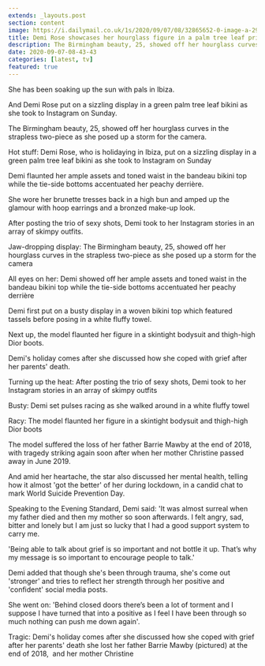 ```yaml
---
extends: _layouts.post
section: content
image: https://i.dailymail.co.uk/1s/2020/09/07/08/32865652-0-image-a-29_1599464012709.jpg 
title: Demi Rose showcases her hourglass figure in a palm tree leaf print bikini in Ibiza 
description: The Birmingham beauty, 25, showed off her hourglass curves in the strapless two-piece as she posed up a storm for the camera on Instagram on Sunday. 
date: 2020-09-07-08-43-43 
categories: [latest, tv] 
featured: true 
--- 
```

She has been soaking up the sun with pals in Ibiza.  

And Demi Rose put on a sizzling display in a green palm tree leaf bikini as she took to Instagram on Sunday.

The Birmingham beauty, 25, showed off her hourglass curves in the strapless two-piece as she posed up a storm for the camera.   

Hot stuff: Demi Rose, who is holidaying in Ibiza, put on a sizzling display in a green palm tree leaf bikini as she took to Instagram on Sunday

Demi flaunted her ample assets and toned waist in the bandeau bikini top while the tie-side bottoms accentuated her peachy derrière. 

She wore her brunette tresses back in a high bun and amped up the glamour with hoop earrings and a bronzed make-up look. 

After posting the trio of sexy shots, Demi took to her Instagram stories in an array of skimpy outfits.  

Jaw-dropping display: The Birmingham beauty, 25, showed off her hourglass curves in the strapless two-piece as she posed up a storm for the camera

All eyes on her: Demi showed off her ample assets and toned waist in the bandeau bikini top while the tie-side bottoms accentuated her peachy derrière

Demi first put on a busty display in a woven bikini top which featured tassels before posing in a white fluffy towel. 

Next up, the model flaunted her figure in a skintight bodysuit and thigh-high Dior boots. 

Demi's holiday comes after she discussed how she coped with grief after her parents' death.

Turning up the heat: After posting the trio of sexy shots, Demi took to her Instagram stories in an array of skimpy outfits

Busty: Demi set pulses racing as she walked around in a white fluffy towel

Racy: The model flaunted her figure in a skintight bodysuit and thigh-high Dior boots

The model suffered the loss of her father Barrie Mawby at the end of 2018, with tragedy striking again soon after when her mother Christine passed away in June 2019. 

And amid her heartache, the star also discussed her mental health, telling how it almost 'got the better' of her during lockdown, in a candid chat to mark World Suicide Prevention Day.  

Speaking to the Evening Standard, Demi said: 'It was almost surreal when my father died and then my mother so soon afterwards. I felt angry, sad, bitter and lonely but I am just so lucky that I had a good support system to carry me.

'Being able to talk about grief is so important and not bottle it up. That’s why my message is so important to encourage people to talk.' 

Demi added that though she's been through trauma, she's come out 'stronger' and tries to reflect her strength through her positive and 'confident' social media posts.  

She went on: 'Behind closed doors there’s been a lot of torment and I suppose I have turned that into a positive as I feel I have been through so much nothing can push me down again'.

Tragic: Demi's holiday comes after she discussed how she coped with grief after her parents' death she lost her father Barrie Mawby (pictured) at the end of 2018,  and her mother Christine 

